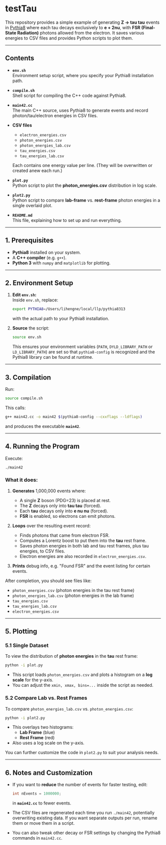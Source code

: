 # testTau

This repository provides a simple example of generating **Z -> tau tau** events in [Pythia8](https://pythia.org/) where each tau decays exclusively to **e + 2nu**, with **FSR (Final-State Radiation)** photons allowed from the electron. It saves various energies to CSV files and provides Python scripts to plot them.

---

## Contents

- **`env.sh`**  
  Environment setup script, where you specify your Pythia8 installation path.

- **`compile.sh`**  
  Shell script for compiling the C++ code against Pythia8.

- **`main42.cc`**  
  The main C++ source, uses Pythia8 to generate events and record photon/tau/electron energies in CSV files.

- **CSV files**  
  - `electron_energies.csv`
  - `photon_energies.csv`
  - `photon_energies_lab.csv`
  - `tau_energies.csv`
  - `tau_energies_lab.csv`
  
  Each contains one energy value per line. (They will be overwritten or created anew each run.)

- **`plot.py`**  
  Python script to plot the **photon_energies.csv** distribution in log scale.

- **`plot2.py`**  
  Python script to compare **lab-frame** vs. **rest-frame** photon energies in a single overlaid plot.

- **`README.md`**  
  This file, explaining how to set up and run everything.

---

## 1. Prerequisites

- **Pythia8** installed on your system.  
- A **C++ compiler** (e.g. `g++`).  
- **Python 3** with `numpy` and `matplotlib` for plotting.

---

## 2. Environment Setup

1. **Edit `env.sh`:**  
   Inside `env.sh`, replace:
   ```bash
   export PYTHIA8=/Users/lihengne/local/llp/pythia8313
   ```
   with the actual path to your Pythia8 installation.

2. **Source** the script:
   ```bash
   source env.sh
   ```
   This ensures your environment variables (`PATH`, `DYLD_LIBRARY_PATH` or `LD_LIBRARY_PATH`) are set so that `pythia8-config` is recognized and the Pythia8 library can be found at runtime.

---

## 3. Compilation

Run:
```bash
source compile.sh
```
This calls:
```bash
g++ main42.cc -o main42 $(pythia8-config --cxxflags --ldflags)
```
and produces the executable **`main42`**.

---

## 4. Running the Program

Execute:
```bash
./main42
```
### What it does:

1. **Generates** 1,000,000 events where:
   - A single **Z** boson (PDG=23) is placed at rest.
   - The **Z** decays only into **tau tau** (forced).
   - Each **tau** decays only into **e nu nu** (forced).
   - **FSR** is enabled, so electrons can emit photons.

2. **Loops** over the resulting event record:
   - Finds photons that came from electron FSR.
   - Computes a Lorentz boost to put them into the **tau** rest frame.
   - Saves photon energies in both lab and tau rest frames, plus tau energies, to CSV files.
   - Electron energies are also recorded in `electron_energies.csv`.

3. **Prints** debug info, e.g. "Found FSR" and the event listing for certain events.

After completion, you should see files like:
- `photon_energies.csv` (photon energies in the tau rest frame)
- `photon_energies_lab.csv` (photon energies in the lab frame)
- `tau_energies.csv`
- `tau_energies_lab.csv`
- `electron_energies.csv`

---

## 5. Plotting

### 5.1 Single Dataset

To view the distribution of **photon energies** in the **tau** rest frame:
```bash
python -i plot.py
```
- This script loads `photon_energies.csv` and plots a histogram on a **log scale** for the y-axis.  
- You can adjust the `xmin, xmax, bins=...` inside the script as needed.

### 5.2 Compare Lab vs. Rest Frames

To compare `photon_energies_lab.csv` vs. `photon_energies.csv`:
```bash
python -i plot2.py
```
- This overlays two histograms:
  - **Lab Frame** (blue)  
  - **Rest Frame** (red)  
- Also uses a log scale on the y-axis.

You can further customize the code in `plot2.py` to suit your analysis needs.

---

## 6. Notes and Customization

- If you want to **reduce** the number of events for faster testing, edit:
  ```cpp
  int nEvents = 1000000;
  ```
  in **`main42.cc`** to fewer events.

- The CSV files are regenerated each time you run `./main42`, potentially overwriting existing data. If you want separate outputs per run, rename them or move them in a script.

- You can also tweak other decay or FSR settings by changing the Pythia8 commands in `main42.cc`.

